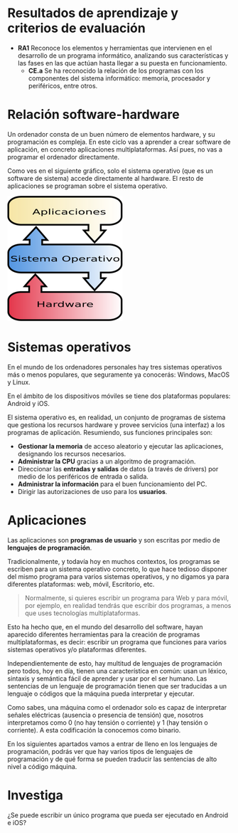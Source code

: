 # Resultados de aprendizaje y criterios de evaluación

- **RA1** Reconoce los elementos y herramientas que intervienen en el desarrollo de un programa informático, analizando sus características y las fases en las que actúan hasta llegar a su puesta en funcionamiento.
  - **CE.a** Se ha reconocido la relación de los programas con los componentes del sistema informático: memoria, procesador y periféricos, entre otros.

# Relación software-hardware

Un ordenador consta de un buen número de elementos hardware, y su programación es compleja. En este ciclo vas a aprender a crear software de aplicación, en concreto aplicaciones multiplataformas. Así pues, no vas a programar el ordenador directamente.

Como ves en el siguiente gráfico, solo el sistema operativo (que es un software de sistema) accede directamente al hardware. El resto de aplicaciones se programan sobre el sistema operativo.

![Capas software](./img/relacion_sw_hw.png)

# Sistemas operativos

En el mundo de los ordenadores personales hay tres sistemas operativos más o menos populares, que seguramente ya conocerás: Windows, MacOS y Linux.

En el ámbito de los dispositivos móviles se tiene dos plataformas populares: Android y iOS.

El sistema operativo es, en realidad, un conjunto de programas de sistema que gestiona los recursos hardware y provee servicios (una interfaz) a los programas de aplicación. Resumiendo, sus funciones principales son:

- **Gestionar la memoria** de acceso aleatorio y ejecutar las aplicaciones, designando los recursos necesarios.
- **Administrar la CPU** gracias a un algoritmo de programación.
- Direccionar las **entradas y salidas** de datos (a través de drivers) por medio de los periféricos de entrada o salida.
- **Administrar la información** para el buen funcionamiento del PC.
- Dirigir las autorizaciones de uso para los **usuarios**.

# Aplicaciones

Las aplicaciones son **programas de usuario** y son escritas por medio de **lenguajes de programación**.

Tradicionalmente, y todavía hoy en muchos contextos, los programas se escriben para un sistema operativo concreto, lo que hace tedioso disponer del mismo programa para varios sistemas operativos, y no digamos ya para diferentes plataformas: web, móvil, Escritorio, etc.

> Normalmente, si quieres escribir un programa para Web y para móvil, por ejemplo, en realidad tendrás que escribir dos programas, a menos que uses tecnologías multiplataformas.

Esto ha hecho que, en el mundo del desarrollo del software, hayan aparecido diferentes herramientas para la creación de programas multiplataformas, es decir: escribir un programa que funciones para varios sistemas operativos y/o plataformas diferentes.

Independientemente de esto, hay multitud de lenguajes de programación pero todos, hoy en día, tienen una característica en común: usan un léxico, sintaxis y semántica fácil de aprender y usar por el ser humano. Las sentencias de un lenguaje de programación tienen que ser traducidas a un lenguaje o códigos que la máquina pueda interpretar y ejecutar.

Como sabes, una máquina como el ordenador solo es capaz de interpretar señales eléctricas (ausencia o presencia de tensión) que, nosotros interpretamos como 0 (no hay tensión o corriente) y 1 (hay tensión o corriente). A esta codificación la conocemos como binario.

En los siguientes apartados vamos a entrar de lleno en los lenguajes de programación, podrás ver que hay varios tipos de lenguajes de programación y de qué forma se pueden traducir las sentencias de alto nivel a código máquina.

# Investiga

¿Se puede escribir un único programa que pueda ser ejecutado en Android e iOS?
